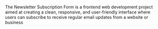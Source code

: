 The Newsletter Subscription Form is a frontend web development project aimed at creating a clean, responsive, and user-friendly interface where users can subscribe to receive regular email updates from a website or business
